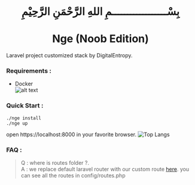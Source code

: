 <h1 align="center">بِسْــــــــــــــــــمِ اللهِ الرَّحْمَنِ الرَّحِيْمِ</h1>
<h1 align="center">Nge (Noob Edition)</h1>

Laravel project customized stack by DigitalEntropy.

### Requirements : 
 - Docker 
<br>![alt text](https://miro.medium.com/max/1000/1*E8IgOSkMTpBRs0w0-Zsx2g.gif)

### Quick Start :
```shell
./nge install
./nge up
```
open https://localhost:8000 in your favorite browser.
![Top Langs](https://github-readme-stats.vercel.app/api/top-langs/?username=digital-entropy&layout=compact)
### FAQ : 

> Q : where is routes folder ?. <br>
> A : we replace default laravel router with our custom route [here](https://github.com/digital-entropy/yalr). 
> you can see all the routes in config/routes.php  
